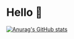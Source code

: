 # Hello 👋

[![Anurag's GitHub stats](https://github-readme-stats.vercel.app/api?username=primary-1)](https://github.com/anuraghazra/github-readme-stats)
